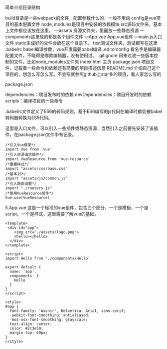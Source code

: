 简单介绍目录结构

build目录是一些webpack的文件，配置参数什么的，一般不用动 
config是vue项目的基本配置文件 
node_modules是项目中安装的依赖模块 
src源码文件夹，基本上文件都应该放在这里。 
—assets 资源文件夹，里面放一些静态资源 
—components这里放的都是各个组件文件 
—App.vue App.vue组件 
—main.js入口文件 
static生成好的文件会放在这个目录下。 
test测试文件夹，测试都写在这里 
.babelrc babel编译参数，vue开发需要babel编译 
.editorconfig 看名字是编辑器配置文件，不晓得是哪款编辑器，没有使用过。 
.gitignore 用来过滤一些版本控制的文件，比如node_modules文件夹 
index.html 主页 
package.json 项目文件，记载着一些命令和依赖还有简要的项目描述信息 
README.md 介绍自己这个项目的，想怎么写怎么写。不会写就参照github上star多的项目，看人家怎么写的

package.json

dependencies：项目发布时的依赖
devDependencies：项目开发时的依赖
scripts：编译项目的一些命令

.babelrc文件定义了ES6的转码规则，基于ES6编写的js代码在编译时都会被babel转码器转换为ES5代码。

这里是入口文件，可以引入一些插件或静态资源，当然引入之前要先安装了该插件，在package.json文件中有记录。

```
/*引入Vue框架*/
import Vue from 'vue'
/*引入资源请求插件*/
import VueResource from 'vue-resource'
/*重置样式*/
import "assets/css/base.css"
/*基本JS*/
import "assets/js/common.js"
/*引入路由设置*/
import "./routers.js"
/*使用VueResource插件*/
Vue.use(VueResource)
```

5.App.vue 
这是一个标准的vue组件，包含三个部分，一个是模板，一个是script，一个是样式，这里需要了解vue的基础。
```
<template>
 <div id="app">
    <img src="./assets/logo.png">
    <hello></hello>
  </div>
</template>

<script>
import Hello from './components/Hello'

export default {
  name: 'app',
  components: {
    Hello
  }
}
</script>

<style>
#app {
  font-family: 'Avenir', Helvetica, Arial, sans-serif;
  -webkit-font-smoothing: antialiased;
  -moz-osx-font-smoothing: grayscale;
  text-align: center;
  color: #2c3e50;
  margin-top: 60px;
}
</style>
```
